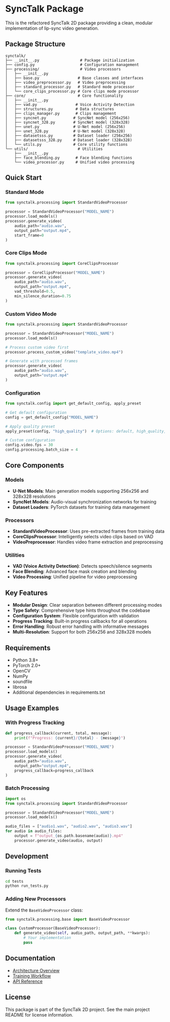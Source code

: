 # SyncTalk Package

This is the refactored SyncTalk 2D package providing a clean, modular implementation of lip-sync video generation.

## Package Structure

```
synctalk/
├── __init__.py                  # Package initialization
├── config.py                    # Configuration management
├── processing/                  # Video processors
│   ├── __init__.py
│   ├── base.py                 # Base classes and interfaces
│   ├── video_preprocessor.py   # Video preprocessing
│   ├── standard_processor.py   # Standard mode processor
│   └── core_clips_processor.py # Core clips mode processor
├── core/                       # Core functionality
│   ├── __init__.py
│   ├── vad.py                 # Voice Activity Detection
│   ├── structures.py          # Data structures
│   ├── clips_manager.py       # Clips management
│   ├── syncnet.py            # SyncNet model (256x256)
│   ├── syncnet_328.py        # SyncNet model (328x328)
│   ├── unet.py               # U-Net model (256x256)
│   ├── unet_328.py           # U-Net model (328x328)
│   ├── datasetsss.py         # Dataset loader (256x256)
│   ├── datasetsss_328.py     # Dataset loader (328x328)
│   └── utils.py              # Core utility functions
└── utils/                      # Utilities
    ├── __init__.py
    ├── face_blending.py       # Face blending functions
    └── video_processor.py     # Unified video processing
```

## Quick Start

### Standard Mode
```python
from synctalk.processing import StandardVideoProcessor

processor = StandardVideoProcessor("MODEL_NAME")
processor.load_models()
processor.generate_video(
    audio_path="audio.wav",
    output_path="output.mp4",
    start_frame=0
)
```

### Core Clips Mode
```python
from synctalk.processing import CoreClipsProcessor

processor = CoreClipsProcessor("MODEL_NAME")
processor.generate_video(
    audio_path="audio.wav",
    output_path="output.mp4",
    vad_threshold=0.5,
    min_silence_duration=0.75
)
```

### Custom Video Mode
```python
from synctalk.processing import StandardVideoProcessor

processor = StandardVideoProcessor("MODEL_NAME")
processor.load_models()

# Process custom video first
processor.process_custom_video("template_video.mp4")

# Generate with processed frames
processor.generate_video(
    audio_path="audio.wav",
    output_path="output.mp4"
)
```

### Configuration
```python
from synctalk.config import get_default_config, apply_preset

# Get default configuration
config = get_default_config("MODEL_NAME")

# Apply quality preset
apply_preset(config, "high_quality")  # Options: default, high_quality, fast, low_memory

# Custom configuration
config.video.fps = 30
config.processing.batch_size = 4
```

## Core Components

### Models
- **U-Net Models**: Main generation models supporting 256x256 and 328x328 resolutions
- **SyncNet Models**: Audio-visual synchronization networks for training
- **Dataset Loaders**: PyTorch datasets for training data management

### Processors
- **StandardVideoProcessor**: Uses pre-extracted frames from training data
- **CoreClipsProcessor**: Intelligently selects video clips based on VAD
- **VideoPreprocessor**: Handles video frame extraction and preprocessing

### Utilities
- **VAD (Voice Activity Detection)**: Detects speech/silence segments
- **Face Blending**: Advanced face mask creation and blending
- **Video Processing**: Unified pipeline for video preprocessing

## Key Features

- **Modular Design**: Clear separation between different processing modes
- **Type Safety**: Comprehensive type hints throughout the codebase
- **Configuration System**: Flexible configuration with validation
- **Progress Tracking**: Built-in progress callbacks for all operations
- **Error Handling**: Robust error handling with informative messages
- **Multi-Resolution**: Support for both 256x256 and 328x328 models

## Requirements

- Python 3.8+
- PyTorch 2.0+
- OpenCV
- NumPy
- soundfile
- librosa
- Additional dependencies in requirements.txt

## Usage Examples

### With Progress Tracking
```python
def progress_callback(current, total, message):
    print(f"Progress: {current}/{total} - {message}")

processor = StandardVideoProcessor("MODEL_NAME")
processor.load_models()
processor.generate_video(
    audio_path="audio.wav",
    output_path="output.mp4",
    progress_callback=progress_callback
)
```

### Batch Processing
```python
import os
from synctalk.processing import StandardVideoProcessor

processor = StandardVideoProcessor("MODEL_NAME")
processor.load_models()

audio_files = ["audio1.wav", "audio2.wav", "audio3.wav"]
for audio in audio_files:
    output = f"output_{os.path.basename(audio)}.mp4"
    processor.generate_video(audio, output)
```

## Development

### Running Tests
```bash
cd tests
python run_tests.py
```

### Adding New Processors
Extend the `BaseVideoProcessor` class:
```python
from synctalk.processing.base import BaseVideoProcessor

class CustomProcessor(BaseVideoProcessor):
    def generate_video(self, audio_path, output_path, **kwargs):
        # Your implementation
        pass
```

## Documentation

- [Architecture Overview](../docs/REFACTORED_ARCHITECTURE.md)
- [Training Workflow](../docs/TRAINING_WORKFLOW.md)
- [API Reference](../docs/API_REFERENCE.md)

## License

This package is part of the SyncTalk 2D project. See the main project README for license information.
